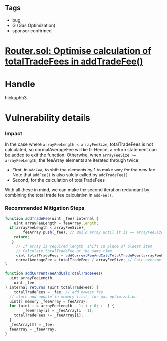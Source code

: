## Tags

- bug
- G (Gas Optimization)
- sponsor confirmed

# [Router.sol: Optimise calculation of totalTradeFees in addTradeFee()](https://github.com/code-423n4/2021-07-spartan-findings/issues/36) 

# Handle

hickuphh3


# Vulnerability details

### Impact

In the case where `arrayFeeLength < arrayFeeSize`, totalTradeFees is not calculated, so normalAverageFee will be 0. Hence, a return statement can be added to exit the function. Otherwise, when `arrayFeeSize >= arrayFeeLength`, the feeArray elements are iterated through twice:

- First, in `addFee`, to shift the elements by 1 to make way for the new fee. Note that `addFee()` is also solely called by `addTradeFee()`
- Second, for the calculation of totalTradeFees

With all these in mind, we can make the second iteration redundant by combining the total trade fee calculation in `addFee()`.

### Recommended Mitigation Steps

```jsx
function addTradeFee(uint _fee) internal {
	uint arrayFeeLength = feeArray.length;
  if(arrayFeeLength < arrayFeeSize){
		feeArray.push(_fee); // Build array until it is == arrayFeeSize
    return;
   }
	 // If array is required length; shift in place of oldest item
	 // Calculate totalTradeFee at the same time
	 uint totalTradeFees = addCurrentFeeAndCalcTotalTradeFees(arrayFeeLength, _fee); 
	 normalAverageFee = totalTradeFees / arrayFeeSize; // Calc average fee
}

function addCurrentFeeAndCalcTotalTradeFees(
  uint arrayFeeLength,
	uint _fee
) internal returns (uint totalTradeFees) {
	totalTradeFees = _fee; // add newest fee
  // store and update in memory first, for gas optimization
  uint[] memory _feeArray = feeArray;
  for (uint i = arrayFeeLength - 1; i > 0; i--) {
		_feeArray[i] = _feeArray[i - 1];
    totalTradeFees += _feeArray[i];
  }
  _feeArray[0] = _fee;
  feeArray = _feeArray;
}
```

